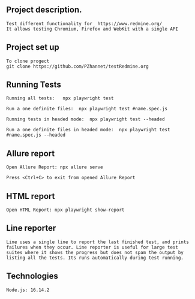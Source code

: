## Project description. 

    Test different functionality for  https://www.redmine.org/
    It allows testing Chromium, Firefox and WebKit with a single API

## Project set up
    
    To clone progect 
    git clone https://github.com/PZhannet/testRedmine.org

## Running Tests

    Running all tests:   npx playwright test

    Run a one definite files:  npx playwright test #name.spec.js

    Running tests in headed mode:  npx playwright test --headed

    Run a one definite files in headed mode:  npx playwright test #name.spec.js --headed

## Allure report


    Open Allure Report: npx allure serve 

    Press <Ctrl+C> to exit from opened Allure Report

## HTML report

    Open HTML Report: npx playwright show-report

## Line reporter

    Line uses a single line to report the last finished test, and prints failures when they occur. Line reporter is useful for large test suites where it shows the progress but does not spam the output by listing all the tests. Its runs automatically during test running.

##  Technologies

    Node.js: 16.14.2
    





